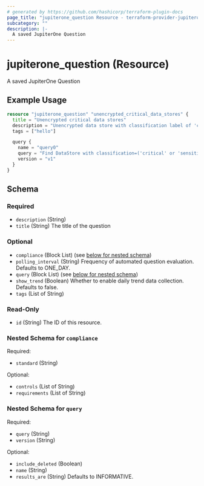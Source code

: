 ```yaml
---
# generated by https://github.com/hashicorp/terraform-plugin-docs
page_title: "jupiterone_question Resource - terraform-provider-jupiterone"
subcategory: ""
description: |-
  A saved JupiterOne Question
---
```


# jupiterone_question (Resource)

A saved JupiterOne Question

## Example Usage

```terraform
resource "jupiterone_question" "unencrypted_critical_data_stores" {
  title = "Unencrypted critical data stores"
  description = "Unencrypted data store with classification label of 'critical' or 'sensitive' or 'confidential' or 'restricted'"
  tags = ["hello"]

  query {
    name = "query0"
    query = "Find DataStore with classification=('critical' or 'sensitive' or 'confidential' or 'restricted') and encrypted!=true"
    version = "v1"
  }
}
```

<!-- schema generated by tfplugindocs -->
## Schema

### Required

- `description` (String)
- `title` (String) The title of the question

### Optional

- `compliance` (Block List) (see [below for nested schema](#nestedblock--compliance))
- `polling_interval` (String) Frequency of automated question evaluation. Defaults to ONE_DAY.
- `query` (Block List) (see [below for nested schema](#nestedblock--query))
- `show_trend` (Boolean) Whether to enable daily trend data collection. Defaults to false.
- `tags` (List of String)

### Read-Only

- `id` (String) The ID of this resource.

<a id="nestedblock--compliance"></a>
### Nested Schema for `compliance`

Required:

- `standard` (String)

Optional:

- `controls` (List of String)
- `requirements` (List of String)


<a id="nestedblock--query"></a>
### Nested Schema for `query`

Required:

- `query` (String)
- `version` (String)

Optional:

- `include_deleted` (Boolean)
- `name` (String)
- `results_are` (String) Defaults to INFORMATIVE.


